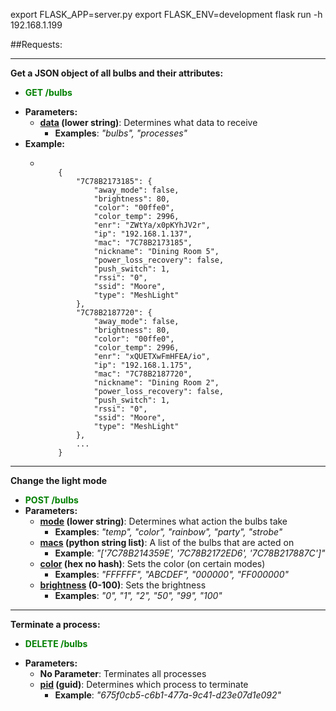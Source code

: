 export FLASK_APP=server.py
export FLASK_ENV=development
flask run -h 192.168.1.199

##Requests:

---

**Get a JSON object of all bulbs and their attributes:**

- **<span style="color: green">GET /bulbs</span>**
* **Parameters:**
  * **<u>data</u> (lower string)**: Determines what data to receive
      * **Examples**: <i>"bulbs", "processes"</i>
* **Example:**
  * ```

        {
            "7C78B2173185": {
                "away_mode": false,
                "brightness": 80,
                "color": "00ffe0",
                "color_temp": 2996,
                "enr": "ZWtYa/x0pKYhJV2r",
                "ip": "192.168.1.137",
                "mac": "7C78B2173185",
                "nickname": "Dining Room 5",
                "power_loss_recovery": false,
                "push_switch": 1,
                "rssi": "0",
                "ssid": "Moore",
                "type": "MeshLight"
            },
            "7C78B2187720": {
                "away_mode": false,
                "brightness": 80,
                "color": "00ffe0",
                "color_temp": 2996,
                "enr": "xQUETXwFmHFEA/io",
                "ip": "192.168.1.175",
                "mac": "7C78B2187720",
                "nickname": "Dining Room 2",
                "power_loss_recovery": false,
                "push_switch": 1,
                "rssi": "0",
                "ssid": "Moore",
                "type": "MeshLight"
            },
            ...
        }
    
    ```

---

**Change the light mode**

* **<span style="color: green">POST /bulbs</span>**
* **Parameters:**
  * **<u>mode</u> (lower string)**: Determines what action the bulbs take
    * **Examples**: <i>"temp", "color", "rainbow", "party", "strobe"</i>
  * **<u>macs</u> (python string list)**: A list of the bulbs that are acted on
    * **Example**: <i>"['7C78B214359E', '7C78B2172ED6', '7C78B217887C']"</i>
  * **<u>color</u> (hex no hash)**: Sets the color (on certain modes)
    * **Examples**: <i>"FFFFFF", "ABCDEF", "000000", "FF000000"</i>
  * **<u>brightness</u> (0-100)**: Sets the brightness
    * **Examples**: <i>"0", "1", "2", "50", "99", "100"</i>

---

**Terminate a process:**

- **<span style="color: green">DELETE /bulbs</span>**

* **Parameters:**
  * **No Parameter**: Terminates all processes
  * **<u>pid</u> (guid)**: Determines which process to terminate
    * **Example**: <i>"675f0cb5-c6b1-477a-9c41-d23e07d1e092"</i>